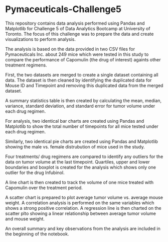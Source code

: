 # Pymaceuticals-Challenge5

This repository contains data analysis performed using Pandas and Matplotlib for Challenge 5 of Data Analytics Bootcamp at University of Toronto. The focus of this challenge was to prepare the data and create visualizations to perform analysis.

The analysis is based on the data provided in two CSV files for Pymaceuticals Inc. about 249 mice which were tested in this study to compare the performance of Capomulin (the drug of interest) againts other treatment regimens.

First, the two datasets are merged to create a single dataset containing all data. The dataset is then cleaned by identifying the duplicated data for Mouse ID and Timepoint and removing this duplicated data from the merged dataset.

A summary statistics table is then created by calculating the mean, median, variance, standard deviation, and standard error for tumor volume under each drug regimen.

For analysis, two identical bar charts are created using Pandas and Matplotlib to show the total number of timepoints for all mice tested under each drug regimen.

Similarly, two identical pie charts are created using Pandas and Matplotlib showing the male vs. female distrubution of mice used in the study.

Four treatments/ drug regimens are compared to identify any outliers for the data on tumor volume at the last timepoint. Quartiles, upper and lower boundaries and boxplot is created for the analysis which shows only one outlier for the drug Infubinol.

A line chart is then created to track the volume of one mice treated with Capomulin over the treatment period. 

A scatter chart is prepared to plot average tumor volume vs. average mouse weight. A correlation analysis is performed on the same variables which shows a strong positive correlation. A regression line is then charted on the scatter plto showing a linear relationship between average tumor volume and mouse weight.

An overall summary and key observations from the analysis are included in the beginning of the notebook.